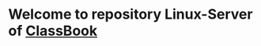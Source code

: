# Welcome to repository Linux-Server of [ClassBook](https://github.com/classbook-devloppers/classbook/)



